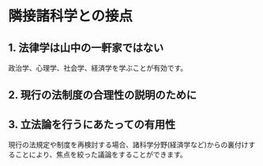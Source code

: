 # 隣接諸科学との接点
## 1. 法律学は山中の一軒家ではない
政治学、心理学、社会学、経済学を学ぶことが有効です。
## 2. 現行の法制度の合理性の説明のために
## 3. 立法論を行うにあたっての有用性
現行の法規定や制度を再検討する場合、諸科学分野(経済学など)からの裏付けすることにより、焦点を絞った議論をすることができます。
